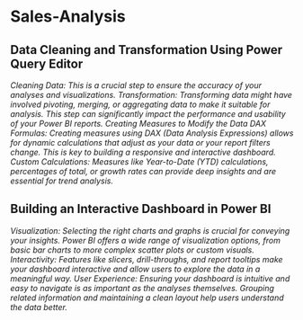 # Sales-Analysis
## Data Cleaning and Transformation Using Power Query Editor

*Cleaning Data: This is a crucial step to ensure the accuracy of your analyses and visualizations.
Transformation: Transforming data might have involved pivoting, merging, or aggregating data to make it suitable for analysis. This step can significantly impact the performance and usability of your Power BI reports.
Creating Measures to Modify the Data
DAX Formulas: Creating measures using DAX (Data Analysis Expressions) allows for dynamic calculations that adjust as your data or your report filters change. This is key to building a responsive and interactive dashboard.
Custom Calculations: Measures like Year-to-Date (YTD) calculations, percentages of total, or growth rates can provide deep insights and are essential for trend analysis.*

## Building an Interactive Dashboard in Power BI

*Visualization: Selecting the right charts and graphs is crucial for conveying your insights. Power BI offers a wide range of visualization options, from basic bar charts to more complex scatter plots or custom visuals.
Interactivity: Features like slicers, drill-throughs, and report tooltips make your dashboard interactive and allow users to explore the data in a meaningful way.
User Experience: Ensuring your dashboard is intuitive and easy to navigate is as important as the analyses themselves. Grouping related information and maintaining a clean layout help users understand the data better.*
